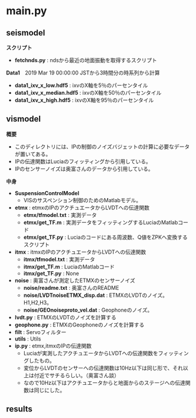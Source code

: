 

# main.py

## seismodel

**スクリプト**

* **fetchnds.py** : ndsから最近の地面振動を取得するスクリプト

**Data1**　2019 Mar 19 00:00:00 JSTから3時間分の時系列から計算

* **data1_ixv\_x\_low.hdf5** : ixvのX軸を5％のパーセンタイル
* **data1_ixv\_x\_median.hdf5** : ixvのX軸を50％のパーセンタイル
* **data1_ixv\_x\_high.hdf5** : ixvのX軸を95％のパーセンタイル


## vismodel
**概要**

* このディレクトリには、IPの制御のノイズバジェットの計算に必要なデータが置いてある。
* IPの伝達関数はLuciaのフィッティングから引用している。
* IPのセンサーノイズは奥富さんのデータから引用している。

**中身**

* **SuspensionControlModel**
   * VISのサスペンション制御のためのMatlabモデル。
* **etmx** : etmxのIPのアクチュエータからLVDTへの伝達関数
	* **etmx/tfmodel.txt** : 実測データ
	* **etmx/get_TF.m** : 実測データをフィッティングするLuciaのMatlabコード
	* **etmx/get_TF.py** : Luciaのコードにある周波数、Q値をZPKへ変換するスクリプト
* **itmx** : itmxのIPのアクチュエータからLVDTへの伝達関数
	* **itmx/tfmodel.txt** : 実測データ
	* **itmx/get_TF.m** : LuciaのMatlabコード
	* **itmx/get_TF.py** : None
* **noise** : 奥富さんが測定したETMXのセンサーノイズ 
	* **noise/readme.txt** : 奥富さんのREADME
	* **noise/LVDTnoiseETMX_disp.dat** : ETMXのLVDTのノイズ。H1,H2,H3。
	* **noise/GEOnoiseproto_vel.dat** : Geophoneのノイズ。
* **lvdt.py** : ETMXのLVDTのノイズを計算する
* **geophone.py** : ETMXのGeophoneのノイズを計算する
* **filt** : Servoフィルター
* **utils** : Utils
* **ip.py** : etmx,itmxのIPの伝達関数
	* Luciaが実測したアクチュエータからLVDTへの伝達関数をフィッティングしたもの。
	* 変位からLVDTのセンサーへの伝達関数は10Hz以下は同じ形で、それ以上は付近でサチるらしい。（奥富さん談）
	* なので10Hz以下はアクチュエータからと地面からのステージへの伝達関数は同じにした。

## results
